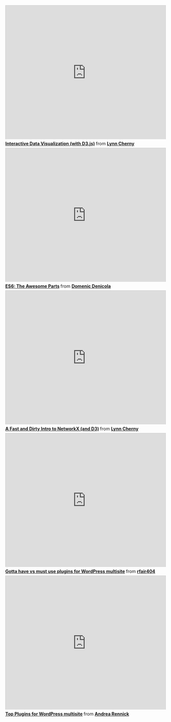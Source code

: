 <iframe src="http://www.slideshare.net/slideshow/embed_code/14557122" width="512" height="421" frameborder="0" marginwidth="0" marginheight="0" scrolling="no" style="border:1px solid #CCC; border-width:1px 1px 0; margin-bottom:5px; max-width: 100%;" allowfullscreen> </iframe> <div style="margin-bottom:5px"> <strong> <a href="https://www.slideshare.net/arnicas/interactive-data-visualization-with-d3js" title="Interactive Data Visualization (with D3.js)" target="_blank">Interactive Data Visualization (with D3.js)</a> </strong> from <strong><a href="http://www.slideshare.net/arnicas" target="_blank">Lynn Cherny</a></strong> </div>

<iframe src="http://www.slideshare.net/slideshow/embed_code/24187146" width="512" height="421" frameborder="0" marginwidth="0" marginheight="0" scrolling="no" style="border:1px solid #CCC; border-width:1px 1px 0; margin-bottom:5px; max-width: 100%;" allowfullscreen> </iframe> <div style="margin-bottom:5px"> <strong> <a href="https://www.slideshare.net/domenicdenicola/es6-the-awesome-parts" title="ES6: The Awesome Parts" target="_blank">ES6: The Awesome Parts</a> </strong> from <strong><a href="http://www.slideshare.net/domenicdenicola" target="_blank">Domenic Denicola</a></strong> </div>

<iframe src="http://www.slideshare.net/slideshow/embed_code/12058142" width="512" height="421" frameborder="0" marginwidth="0" marginheight="0" scrolling="no" style="border:1px solid #CCC; border-width:1px 1px 0; margin-bottom:5px; max-width: 100%;" allowfullscreen> </iframe> <div style="margin-bottom:5px"> <strong> <a href="https://www.slideshare.net/arnicas/a-quick-and-dirty-intro-to-networkx-and-d3" title="A Fast and Dirty Intro to NetworkX (and D3)" target="_blank">A Fast and Dirty Intro to NetworkX (and D3)</a> </strong> from <strong><a href="http://www.slideshare.net/arnicas" target="_blank">Lynn Cherny</a></strong> </div>

<iframe src="http://www.slideshare.net/slideshow/embed_code/11396290" width="512" height="421" frameborder="0" marginwidth="0" marginheight="0" scrolling="no" style="border:1px solid #CCC; border-width:1px 1px 0; margin-bottom:5px; max-width: 100%;" allowfullscreen> </iframe> <div style="margin-bottom:5px"> <strong> <a href="https://www.slideshare.net/rfair404/gotta-have-vs-must-use-plugins-for-wordpress-multisite" title="Gotta have vs must use plugins for WordPress multisite" target="_blank">Gotta have vs must use plugins for WordPress multisite</a> </strong> from <strong><a href="http://www.slideshare.net/rfair404" target="_blank">rfair404</a></strong> </div>

<iframe src="http://www.slideshare.net/slideshow/embed_code/5032444" width="512" height="421" frameborder="0" marginwidth="0" marginheight="0" scrolling="no" style="border:1px solid #CCC; border-width:1px 1px 0; margin-bottom:5px; max-width: 100%;" allowfullscreen> </iframe> <div style="margin-bottom:5px"> <strong> <a href="https://www.slideshare.net/AndreaRennick/top-plugins-for-wordpress-multisite" title="Top Plugins for WordPress multisite" target="_blank">Top Plugins for WordPress multisite</a> </strong> from <strong><a href="http://www.slideshare.net/AndreaRennick" target="_blank">Andrea Rennick</a></strong> </div>




